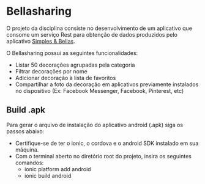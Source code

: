 # Bellasharing

O projeto da disciplina consiste no desenvolvimento de um aplicativo
que consome um serviço Rest para obtenção de dados produzidos pelo
aplicativo [Simples & Bellas](https://play.google.com/store/apps/details?id=ag.meyrele.simplesebellas&hl=pt_BR).

O Bellasharing possui as seguintes funcionalidades:
- Listar 50 decorações agrupadas pela categoria
- Filtrar decorações por nome
- Adicionar decoração à lista de favoritos
- Compartilhar a foto da decoração em aplicativos previamente instalados
no dispositivo (Ex: Facebook Messenger, Facebook, Pinterest, etc)

## Build .apk

Para gerar o arquivo de instalação do aplicativo android (.apk)
siga os passos abaixo:
- Certifique-se de ter o ionic, o cordova e o android SDK instalado em sua máquina.
- Com o terminal aberto no diretório root do projeto, insira os seguintes comandos:
	- ionic platform add android
	- ionic build android




